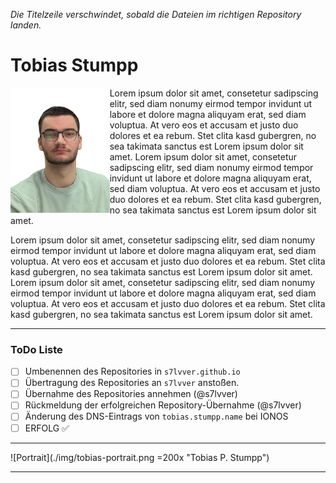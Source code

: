 *Die Titelzeile verschwindet, sobald die Dateien im richtigen Repository landen.*

# Tobias Stumpp

<img src="./img/tobias-portrait.png" style="height:200px;float:left;">
Lorem ipsum dolor sit amet, consetetur sadipscing elitr, sed diam nonumy eirmod tempor invidunt ut labore et dolore magna aliquyam erat, sed diam voluptua. At vero eos et accusam et justo duo dolores et ea rebum. Stet clita kasd gubergren, no sea takimata sanctus est Lorem ipsum dolor sit amet. Lorem ipsum dolor sit amet, consetetur sadipscing elitr, sed diam nonumy eirmod tempor invidunt ut labore et dolore magna aliquyam erat, sed diam voluptua. At vero eos et accusam et justo duo dolores et ea rebum. Stet clita kasd gubergren, no sea takimata sanctus est Lorem ipsum dolor sit amet.

Lorem ipsum dolor sit amet, consetetur sadipscing elitr, sed diam nonumy eirmod tempor invidunt ut labore et dolore magna aliquyam erat, sed diam voluptua. At vero eos et accusam et justo duo dolores et ea rebum. Stet clita kasd gubergren, no sea takimata sanctus est Lorem ipsum dolor sit amet. Lorem ipsum dolor sit amet, consetetur sadipscing elitr, sed diam nonumy eirmod tempor invidunt ut labore et dolore magna aliquyam erat, sed diam voluptua. At vero eos et accusam et justo duo dolores et ea rebum. Stet clita kasd gubergren, no sea takimata sanctus est Lorem ipsum dolor sit amet.

---

### ToDo Liste

- [ ] Umbenennen des Repositories in `s7lvver.github.io`
- [ ] Übertragung des Repositories an `s7lvver` anstoßen.
- [ ] Übernahme des Repositories annehmen (@s7lvver)
- [ ] Rückmeldung der erfolgreichen Repository-Übernahme (@s7lvver)
- [ ] Änderung des DNS-Eintrags von `tobias.stumpp.name` bei IONOS
- [ ] ERFOLG :white_check_mark:

---

![Portrait](./img/tobias-portrait.png =200x "Tobias P. Stumpp")

---


